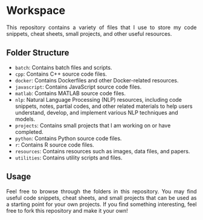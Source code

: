 # Workspace

<p align="justify">
This repository contains a variety of files that I use to store my code snippets, cheat sheets, small projects, and other useful resources.
</p>

## Folder Structure

- `batch`: Contains batch files and scripts.
- `cpp`: Contains C++ source code files.
- `docker`: Contains Dockerfiles and other Docker-related resources.
- `javascript`: Contains JavaScript source code files.
- `matlab`: Contains MATLAB source code files.
- `nlp`: Natural Language Processing (NLP) resources, including code snippets, notes, partial codes, and other related materials to help users understand, develop, and implement various NLP techniques and models.
- `projects`: Contains small projects that I am working on or have completed.
- `python`: Contains Python source code files.
- `r`: Contains R source code files.
- `resources`: Contains resources such as images, data files, and papers.
- `utilities`: Contains utility scripts and files.

## Usage

<p align="justify">
Feel free to browse through the folders in this repository. You may find useful code snippets, cheat sheets, and small projects that can be used as a starting point for your own projects. If you find something interesting, feel free to fork this repository and make it your own!
</p>
